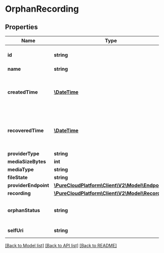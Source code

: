 # OrphanRecording

## Properties
Name | Type | Description | Notes
------------ | ------------- | ------------- | -------------
**id** | **string** | The globally unique identifier for the object. | [optional] 
**name** | **string** |  | [optional] 
**createdTime** | [**\DateTime**](\DateTime.md) | Date time is represented as an ISO-8601 string. For example: yyyy-MM-ddTHH:mm:ss.SSSZ | [optional] 
**recoveredTime** | [**\DateTime**](\DateTime.md) | Date time is represented as an ISO-8601 string. For example: yyyy-MM-ddTHH:mm:ss.SSSZ | [optional] 
**providerType** | **string** |  | [optional] 
**mediaSizeBytes** | **int** |  | [optional] 
**mediaType** | **string** |  | [optional] 
**fileState** | **string** |  | [optional] 
**providerEndpoint** | [**\PureCloudPlatform\Client\V2\Model\Endpoint**](Endpoint.md) |  | [optional] 
**recording** | [**\PureCloudPlatform\Client\V2\Model\Recording**](Recording.md) |  | [optional] 
**orphanStatus** | **string** | The status of the orphaned recording&#39;s conversation. | [optional] 
**selfUri** | **string** | The URI for this object | [optional] 

[[Back to Model list]](../README.md#documentation-for-models) [[Back to API list]](../README.md#documentation-for-api-endpoints) [[Back to README]](../README.md)


